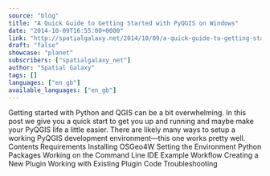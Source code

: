 ```yaml
---
source: "blog"
title: "A Quick Guide to Getting Started with PyQGIS on Windows"
date: "2014-10-09T16:55:00+0000"
link: "http://spatialgalaxy.net/2014/10/09/a-quick-guide-to-getting-started-with-pyqgis-on-windows/"
draft: "false"
showcase: "planet"
subscribers: ["spatialgalaxy_net"]
author: "Spatial Galaxy"
tags: []
languages: ["en_gb"]
available_languages: ["en_gb"]
---
```


Getting started with Python and QGIS can be a bit overwhelming. In this post we give you a quick start to get you up and running and maybe make your PyQGIS life a little easier.
There are likely many ways to setup a working PyQGIS development environment&mdash;this one works pretty well.
Contents  Requirements Installing  OSGeo4W  Setting the Environment   Python Packages   Working on the Command Line IDE Example Workflow  Creating a New Plugin Working with Existing Plugin Code   Troubleshooting
